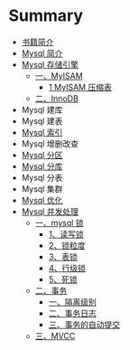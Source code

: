 # Summary

* [书籍简介](README.md)
* [Mysql 简介](mysql-jian-jie.md)
* [Mysql 存储引擎](mysql-yin-qing.md)
  * [一、MyISAM](mysql-yin-qing/yi-3001-myisam.md)
    * [1 MyISAM 压缩表](mysql-yin-qing/yi-3001-myisam/1-myisam-ya-suo-biao.md)
  * [二、InnoDB](mysql-yin-qing/er-3001-innodb.md)
* Mysql 建库
* Mysql 建表
* [Mysql 索引](mysql-suo-yin.md)
* Mysql 增删改查
* [Mysql 分区](mysql-fen-qu.md)
* [Mysql 分库](mysql-fen-ku.md)
* Mysql 分表
* Mysql 集群
* [Mysql 优化](mysql-you-hua.md)
* [Mysql 并发处理](mysql-suo.md)
  * [一、mysql 锁](mysql-suo/yi-3001-mysql-suo.md)
    * [1、读写锁](mysql-suo/yi-3001-mysql-suo/13001-du-xie-suo.md)
    * [2、锁粒度](mysql-suo/yi-3001-mysql-suo/23001-suo-li-du.md)
    * [3、表锁](mysql-suo/yi-3001-mysql-suo/33001-biao-suo.md)
    * [4、行级锁](mysql-suo/yi-3001-mysql-suo/43001-xing-ji-suo.md)
    * [5、死锁](mysql-suo/yi-3001-mysql-suo/53001-si-suo.md)
  * [二、事务](mysql-suo/er-3001-shi-wu.md)
    * [一、隔离级别](mysql-suo/er-3001-shi-wu/yi-3001-ge-li-ji-bie.md)
    * [二、事务日志](mysql-suo/er-3001-shi-wu/er-3001-shi-wu-ri-zhi.md)
    * [三、事务的自动提交](mysql-suo/er-3001-shi-wu/san-3001-shi-wu-de-zi-dong-ti-jiao.md)
  * [三、MVCC ](mysql-suo/san-3001-mvcc.md)

